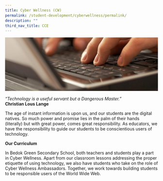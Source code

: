 ```yaml
---
title: Cyber Wellness (CW)
permalink: /student-development/cyberwellness/permalink/
description: ""
third_nav_title: CCE
---
```

![](/images/Cyberwellness.jpg)

*“Technology is a useful servant but a Dangerous Master.”*<br>
**Christian Lous Lange**

The age of instant information is upon us, and our students are the digital natives. So much power and promise lies in the palm of their hands (literally) but with great power, comes great responsibility. As educators, we have the responsibility to guide our students to be conscientious users of technology.

**Our Curriculum**

In Bedok Green Secondary School, both teachers and students play a part in Cyber Wellness. Apart from our classroom lessons addressing the proper etiquette of using technology, we also have students who take on the role of Cyber Wellness Ambassadors. Together, we work towards building students to be responsible users of the World Wide Web.